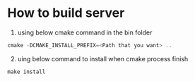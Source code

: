 # How to build server 

1. using below cmake command in the bin folder 

``` cpp
cmake -DCMAKE_INSTALL_PREFIX=<Path that you want> ..
```

2. uing below command to install when cmake process finish
``` cpp
make install
```
